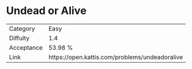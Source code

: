 # Undead or Alive

<table>
    <tr>
        <td>Category</td>
        <td>Easy</td>
    </tr>
    <tr>
        <td>Diffulty</td>
        <td>1.4</td>
    </tr>
    <tr>
        <td>Acceptance</td>
        <td>53.98 %</td>
    </tr>
    <tr>
        <td>Link</td>
        <td>https://open.kattis.com/problems/undeadoralive</td>
    </tr>
</table>